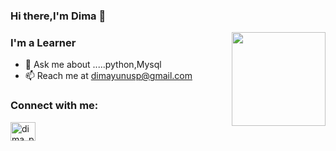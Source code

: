 ### Hi there,I'm Dima 👋

<img align='right' src='https://github.com/Rishit-dagli/Rishit-dagli/blob/master/images/octocat-anime.gif' width='150"'>

### I'm a Learner

- 💬 Ask me about .....python,Mysql
- 📫 Reach me at dimayunusp@gmail.com

### Connect with me:

<a href="https://instagram.com/dima_paramban" target="blank"><img align="center" src="https://raw.githubusercontent.com/rahuldkjain/github-profile-readme-generator/master/src/images/icons/Social/instagram.svg" alt="dima_paramban" height="30" width="40" /></a>
